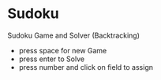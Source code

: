 # Sudoku
 Sudoku Game and Solver (Backtracking)

* press space for new Game
* press enter to Solve
* press number and click on field to assign